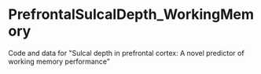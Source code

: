 # PrefrontalSulcalDepth_WorkingMemory
Code and data for "Sulcal depth in prefrontal cortex: A novel predictor of working memory performance"
